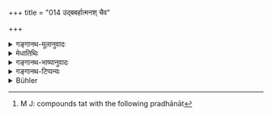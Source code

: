 +++
title = "014 उद्बबर्हात्मनश् चैव"

+++

<details><summary>गङ्गानथ-मूलानुवादः</summary>

From out of himself he brought forth the mind, which partakes of the nature of the existent and non-existent; and before the mind, he brought up the all-powerful principle of egoism, whose function consists in self-consciousness.—(14)
</details>

<details><summary>मेधातिथिः</summary>

तत्त्वसृष्टिर् इदानीम् उच्यते । या च यथावयवा पश्चाद् उक्ता, अर्थात् पूर्वेति तथोक्तं तत्[^४५] । प्रधानात् स्वस्माद् रूपान् मन उद्धृतवान् । प्रातिलोम्येनेयं तत्त्वोत्पत्तिर् इहोच्यते । **मनसः** पूर्वम् **अहंकरम् अभिमन्तारम्** । अहम् इत्य् अभिमानिताहंकारस्य वृत्तिः । **ईश्वरं** कार्यनिर्वर्तनसमर्थम् ॥ १.१४ ॥


[^४५]:
     M J: compounds tat with the following pradhānāt
</details>

<details><summary>गङ्गानथ-भाष्यानुवादः</summary>

The creation of the Elemental Principles is now described. What forms the constituent factor of what, and in what manner, has been already explained by implication.

‘*From out of himself*’—*i.e*., from out of Primordial Matter, which forms his body, ‘*he brought forth Mind*.’ The creation of the Elemental Principles is set forth here in the reverse order; the meaning thus is that ‘*before the mind he brought up the Principle of Egoism, whose function consists in self-consciousness*’; the consciousness of self, appearing in the form of the notion of ‘I,’ is a function of the Principle of Egoism; it is called *all-powerful* in the sense that it is capable of accomplishing its work.—(14)
</details>

<details><summary>गङ्गानथ-टिप्पन्यः</summary>

(अग्रे व्याख्यानम्।)
</details>

<details><summary>Bühler</summary>

014	From himself (atmanah) he also drew forth the mind, which is both real and unreal, likewise from the mind egoism, which possesses the function of self-consciousness (and is) lordly;
</details>
